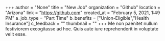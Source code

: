 +++
author = "None"
title = "New Job"
organization = "Github"
location = "Arizona"
link = "https://github.com"
created_at = "February 5, 2021, 1:49 PM"
a_job_type = "Part Time"
b_benefits = ["Union-Eligible","Health Insurance"]
c_feedback = ""
thumbnail = ""
+++
Me non paenitet nullum festiviorem excogitasse ad hoc. Quis aute iure reprehenderit in voluptate velit esse.